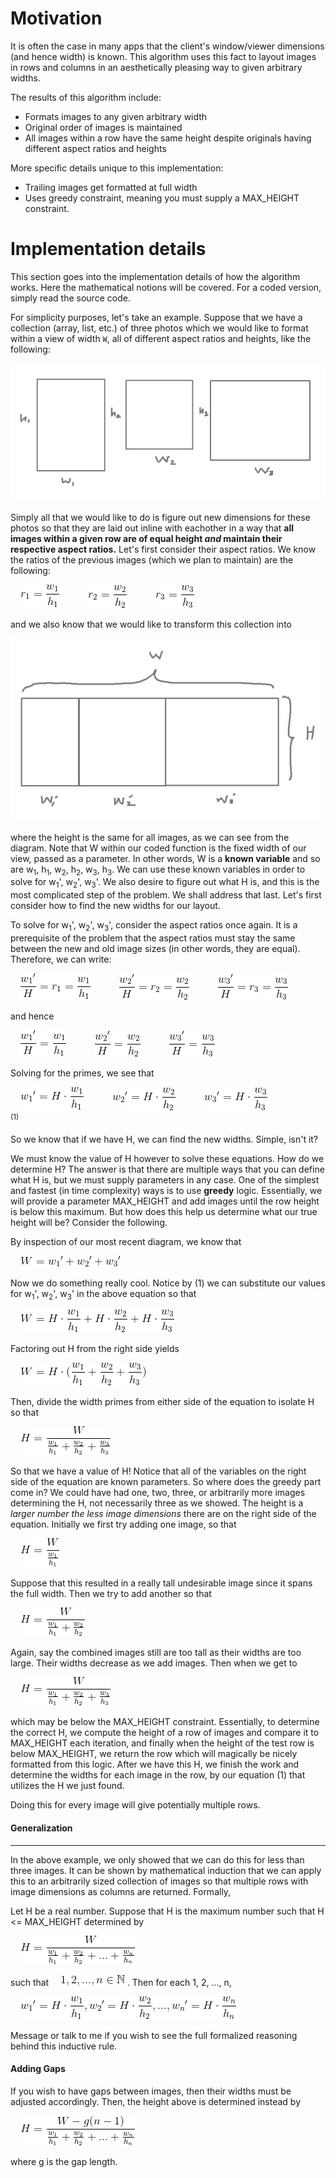 # Motivation
It is often the case in many apps that the client's window/viewer dimensions (and hence width) is known. This algorithm uses this fact to layout images in rows and columns in an aesthetically pleasing way to given arbitrary widths. 

The results of this algorithm include: 
- Formats images to any given arbitrary width
- Original order of images is maintained
- All images within a row have the same height despite originals having different aspect ratios and heights

More specific details unique to this implementation: 
- Trailing images get formatted at full width
- Uses greedy constraint, meaning you must supply a MAX_HEIGHT constraint. 

# Implementation details
This section goes into the implementation details of how the algorithm works. Here the mathematical notions will be covered. For a coded version, simply read the source code.

For simplicity purposes, let's take an example. Suppose that we have a collection (array, list, etc.) of three photos which we would like to format within a view of width `W`, all of different aspect ratios and heights, like the following: 

![alt text](https://github.com/goggalore/dynamic-images/blob/master/docs/imgs/1.jpg?raw=true "three images") 

Simply all that we would like to do is figure out new dimensions for these photos so that they are laid out inline with eachother in a way that **all images within a given row are of equal height *and* maintain their respective aspect ratios.** Let's first consider their aspect ratios. We know the ratios of the previous images (which we plan to maintain) are the following: 

&nbsp;&nbsp;&nbsp;&nbsp;![alt text](https://github.com/goggalore/dynamic-images/blob/master/docs/imgs/2.gif?raw=true) 　　　![alt text](https://github.com/goggalore/dynamic-images/blob/master/docs/imgs/3.gif?raw=true) 　　　![alt text](https://github.com/goggalore/dynamic-images/blob/master/docs/imgs/4.gif?raw=true)

and we also know that we would like to transform this collection into

![alt text](https://github.com/goggalore/dynamic-images/blob/master/docs/imgs/5.jpg?raw=true "formatted images")

where the height is the same for all images, as we can see from the diagram. Note that W within our coded function is the fixed width of our view, passed as a parameter. In other words, W is a **known variable** and so are w<sub>1</sub>, h<sub>1</sub>, w<sub>2</sub>, h<sub>2</sub>, w<sub>3</sub>, h<sub>3</sub>. We can use these known variables in order to solve for w<sub>1</sub>', w<sub>2</sub>', w<sub>3</sub>'. We also desire to figure out what H is, and this is the most complicated step of the problem. We shall address that last. Let's first consider how to find the new widths for our layout. 

To solve for w<sub>1</sub>', w<sub>2</sub>', w<sub>3</sub>', consider the aspect ratios once again. It is a prerequisite of the problem that the aspect ratios must stay the same between the new and old image sizes (in other words, they are equal). Therefore, we can write:

&nbsp;&nbsp;&nbsp;&nbsp;![alt text](https://github.com/goggalore/dynamic-images/blob/master/docs/imgs/6.gif?raw=true) 　　　![alt text](https://github.com/goggalore/dynamic-images/blob/master/docs/imgs/7.gif?raw=true) 　　　![alt text](https://github.com/goggalore/dynamic-images/blob/master/docs/imgs/8.gif?raw=true)

and hence

&nbsp;&nbsp;&nbsp;&nbsp;![alt text](https://github.com/goggalore/dynamic-images/blob/master/docs/imgs/9-1.gif?raw=true) 　　　![alt text](https://github.com/goggalore/dynamic-images/blob/master/docs/imgs/10.gif?raw=true) 　　　![alt text](https://github.com/goggalore/dynamic-images/blob/master/docs/imgs/11.gif?raw=true)

Solving for the primes, we see that

&nbsp;&nbsp;&nbsp;&nbsp;![alt text](https://github.com/goggalore/dynamic-images/blob/master/docs/imgs/12.gif?raw=true) 　　　![alt text](https://github.com/goggalore/dynamic-images/blob/master/docs/imgs/13.gif?raw=true) 　　　![alt text](https://github.com/goggalore/dynamic-images/blob/master/docs/imgs/14.gif?raw=true) 　　　 　　　 　<sup>(1)</sup>

So we know that if we have H, we can find the new widths. Simple, isn't it?

We must know the value of H however to solve these equations. How do we determine H? The answer is that there are multiple ways that you can define what H is, but we must supply parameters in any case. One of the simplest and fastest (in time complexity) ways is to use **greedy** logic. Essentially, we will provide a parameter MAX_HEIGHT and add images until the row height is below this maximum. But how does this help us determine what our true height will be? Consider the following. 

By inspection of our most recent diagram, we know that

&nbsp;&nbsp;&nbsp;&nbsp;![alt text](https://github.com/goggalore/dynamic-images/blob/master/docs/imgs/15.gif?raw=true)

Now we do something really cool. Notice by (1) we can substitute our values for w<sub>1</sub>', w<sub>2</sub>', w<sub>3</sub>' in the above equation so that

&nbsp;&nbsp;&nbsp;&nbsp;![alt text](https://github.com/goggalore/dynamic-images/blob/master/docs/imgs/16.gif?raw=true)

Factoring out H from the right side yields

&nbsp;&nbsp;&nbsp;&nbsp;![alt text](https://github.com/goggalore/dynamic-images/blob/master/docs/imgs/17.gif?raw=true)

Then, divide the width primes from either side of the equation to isolate H so that

&nbsp;&nbsp;&nbsp;&nbsp;![alt text](https://github.com/goggalore/dynamic-images/blob/master/docs/imgs/18.gif?raw=true)

So that we have a value of H! Notice that all of the variables on the right side of the equation are known parameters. So where does the greedy part come in? We could have had one, two, three, or arbitrarily more images determining the H, not necessarily three as we showed. The height is a *larger number the less image dimensions* there are on the right side of the equation. Initially we first try adding one image, so that

&nbsp;&nbsp;&nbsp;&nbsp;![alt text](https://github.com/goggalore/dynamic-images/blob/master/docs/imgs/20.gif?raw=true)

Suppose that this resulted in a really tall undesirable image since it spans the full width. Then we try to add another so that 

&nbsp;&nbsp;&nbsp;&nbsp;![alt text](https://github.com/goggalore/dynamic-images/blob/master/docs/imgs/19.gif?raw=true)

Again, say the combined images still are too tall as their widths are too large. Their widths decrease as we add images. Then when we get to 

&nbsp;&nbsp;&nbsp;&nbsp;![alt text](https://github.com/goggalore/dynamic-images/blob/master/docs/imgs/18.gif?raw=true)

which may be below the MAX_HEIGHT constraint. Essentially, to determine the correct H, we compute the height of a row of images and compare it to MAX_HEIGHT each iteration, and finally when the height of the test row is below MAX_HEIGHT, we return the row which will magically be nicely formatted from this logic. After we have this H, we finish the work and determine the widths for each image in the row, by our equation (1) that utilizes the H we just found. 

Doing this for every image will give potentially multiple rows.

#### Generalization
--- 

In the above example, we only showed that we can do this for less than three images. It can be shown by mathematical induction that we can apply this to an arbitrarily sized collection of images so that multiple rows with image dimensions as columns are returned. Formally, 

Let H be a real number. Suppose that H is the maximum number such that H <= MAX_HEIGHT determined by 

&nbsp;&nbsp;&nbsp;&nbsp;![alt text](https://github.com/goggalore/dynamic-images/blob/master/docs/imgs/21.gif?raw=true)

such that
&nbsp;&nbsp;&nbsp;&nbsp;![alt text](https://github.com/goggalore/dynamic-images/blob/master/docs/imgs/22.gif?raw=true)
. Then for each 1, 2, ..., n, 

&nbsp;&nbsp;&nbsp;&nbsp;![alt text](https://github.com/goggalore/dynamic-images/blob/master/docs/imgs/23.gif?raw=true)

Message or talk to me if you wish to see the full formalized reasoning behind this inductive rule. 

#### Adding Gaps 
If you wish to have gaps between images, then their widths must be adjusted accordingly. Then, the height above is determined instead by 

&nbsp;&nbsp;&nbsp;&nbsp;![alt text](https://github.com/goggalore/dynamic-images/blob/master/docs/imgs/24.gif?raw=true)

where g is the gap length.
